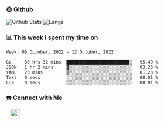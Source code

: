 

<h3> 🌞 Github</h3>

![Github Stats](https://github-readme-stats-beta-lovat.vercel.app/api?username=QiuYukang&count_private=true&show_icons=true&hide=stars)
![Langs](https://github-readme-stats-beta-lovat.vercel.app/api/top-langs/?username=QiuYukang&count_private=true&layout=compact)

<h3> 📊 This week I spent my time on</h3>

<!--START_SECTION:waka-->
```text
Week: 05 October, 2022 - 12 October, 2022

Go     30 hrs 32 mins  ████████████████████████░   95.49 % 
JSON   1 hr 2 mins     ▓░░░░░░░░░░░░░░░░░░░░░░░░   03.26 % 
YAML   23 mins         ▒░░░░░░░░░░░░░░░░░░░░░░░░   01.23 % 
Text   0 secs          ░░░░░░░░░░░░░░░░░░░░░░░░░   00.01 % 
Lua    0 secs          ░░░░░░░░░░░░░░░░░░░░░░░░░   00.01 % 
```
<!--END_SECTION:waka-->

<!--
<h3>🛠 Tech Stack</h3>

- 💻 &nbsp; Java | C | Matlab | C++ | Python
- 🌐 &nbsp; HTML | CSS | JavaScript | Bootstrap
- 🛢  &nbsp; MySQL | Redis
- 🔧 &nbsp; NS-3 | Git | Markdown
-->

<h3> ☎️ Connect with Me </h3>
&nbsp;&nbsp;
<a href="mailto:b612n@qq.com">
  <img href="mailto:b612n@qq.com" align="center" width="26px" src="https://github.com/TheDudeThatCode/TheDudeThatCode/blob/master/Assets/Gmail.svg" />
</a>
